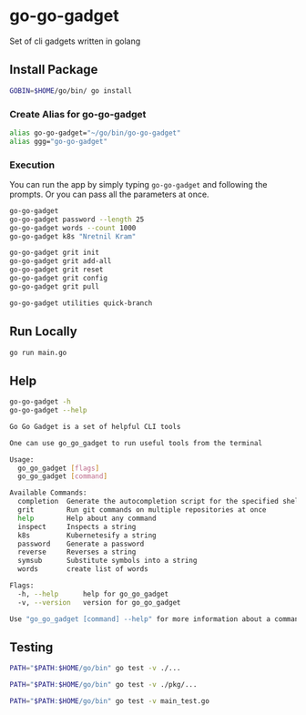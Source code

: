 # go-go-gadget

Set of cli gadgets written in golang

## Install Package

```sh
GOBIN=$HOME/go/bin/ go install
```

### Create Alias for go-go-gadget

```sh
alias go-go-gadget="~/go/bin/go-go-gadget"
alias ggg="go-go-gadget"
```

### Execution

You can run the app by simply typing `go-go-gadget` and following the prompts.  Or you can pass all the parameters at once.

```sh
go-go-gadget
go-go-gadget password --length 25
go-go-gadget words --count 1000
go-go-gadget k8s "Nretnil Kram"

go-go-gadget grit init
go-go-gadget grit add-all
go-go-gadget grit reset
go-go-gadget grit config
go-go-gadget grit pull

go-go-gadget utilities quick-branch
```

## Run Locally

```sh
go run main.go
```

## Help

```sh
go-go-gadget -h
go-go-gadget --help
```

```sh
Go Go Gadget is a set of helpful CLI tools

One can use go_go_gadget to run useful tools from the terminal

Usage:
  go_go_gadget [flags]
  go_go_gadget [command]

Available Commands:
  completion  Generate the autocompletion script for the specified shell
  grit        Run git commands on multiple repositories at once
  help        Help about any command
  inspect     Inspects a string
  k8s         Kubernetesify a string
  password    Generate a password
  reverse     Reverses a string
  symsub      Substitute symbols into a string
  words       create list of words

Flags:
  -h, --help      help for go_go_gadget
  -v, --version   version for go_go_gadget

Use "go_go_gadget [command] --help" for more information about a command.
```

## Testing

```sh
PATH="$PATH:$HOME/go/bin" go test -v ./...

PATH="$PATH:$HOME/go/bin" go test -v ./pkg/...

PATH="$PATH:$HOME/go/bin" go test -v main_test.go
```
